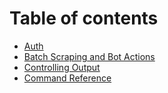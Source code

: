 # Table of contents

* [Auth](README.md)
* [Batch Scraping and Bot Actions](batch-scraping-and-bot-actions.md)
* [Controlling Output](controlling-output.md)
* [Command Reference](command-reference.md)
